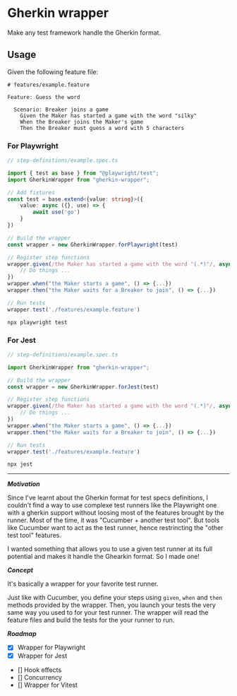 # Gherkin wrapper

Make any test framework handle the Gherkin format.

## Usage

Given the following feature file:

```
# features/example.feature

Feature: Guess the word

  Scenario: Breaker joins a game
    Given the Maker has started a game with the word "silky"
    When the Breaker joins the Maker's game
    Then the Breaker must guess a word with 5 characters
```

### For Playwright

```typescript
// step-definitions/example.spec.ts

import { test as base } from "@playwright/test";
import GherkinWrapper from "gherkin-wrapper";

// Add fixtures
const test = base.extend<{value: string}>({
    value: async ({}, use) => {
        await use('go')
    }
})

// Build the wrapper
const wrapper = new GherkinWrapper.forPlaywright(test)

// Register step functions
wrapper.given(/the Maker has started a game with the word "(.*)"/, async ({ page, value }, { match }) => {
    // Do things ...
})
wrapper.when("the Maker starts a game", () => {...})
wrapper.then("the Maker waits for a Breaker to join", () => {...})

// Run tests 
wrapper.test('./features/example.feature')
```

```shell
npx playwright test
```

### For Jest

```typescript
// step-definitions/example.spec.ts

import GherkinWrapper from "gherkin-wrapper";

// Build the wrapper
const wrapper = new GherkinWrapper.forJest(test)

// Register step functions
wrapper.given(/the Maker has started a game with the word "(.*)"/, async ({ match }) => {
    // Do things ...
})
wrapper.when("the Maker starts a game", () => {...})
wrapper.then("the Maker waits for a Breaker to join", () => {...})

// Run tests 
wrapper.test('./features/example.feature')
```

```shell
npx jest
```

---

_**Motivation**_

Since I've learnt about the Gherkin format for test specs definitions, I couldn't find a way to use complexe test runners like the Playwright one with a gherkin support without loosing most of the features brought by the runner.
Most of the time, it was "Cucumber + another test tool". But tools like Cucumber want to act as the test runner, hence restrincting the "other test tool" features.

I wanted something that allows you to use a given test runner at its full potential and makes it handle the Ghearkin format. So I made one!

_**Concept**_

It's basically a wrapper for your favorite test runner.

Just like with Cucumber, you define your steps using `given`, `when` and `then` methods provided by the wrapper.
Then, you launch your tests the very same way you used to for your test runner.
The wrapper will read the feature files and build the tests for the your runner to run.

_**Roadmap**_

- [x] Wrapper for Playwright
- [x] Wrapper for Jest
- [] Hook effects
- [] Concurrency
- [] Wrapper for Vitest
